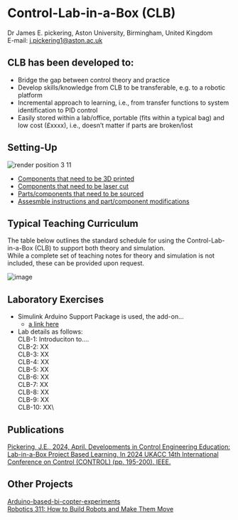 # Control-Lab-in-a-Box (CLB)
Dr James E. pickering, Aston University, Birmingham, United Kingdom
<br />E-mail: j.pickering1@aston.ac.uk

## CLB has been developed to:
* Bridge the gap between control theory and practice
* Develop skills/knowledge from CLB to be transferable, e.g. to a robotic platform
* Incremental approach to learning, i.e., from transfer functions to system identification to PID control
* Easily stored within a lab/office, portable (fits within a typical bag) and low cost (£xxxx), i.e., doesn’t matter if parts are broken/lost 

  
## Setting-Up 
![render position 3 11](https://github.com/DrJEPickering/Control-Lab-in-a-Box/assets/154066708/56c510a4-0e8c-4f94-b301-7c2336833f34)
* [Components that need to be 3D printed](https://github.com/DrJEPickering/Control-Lab-in-a-Box/blob/main/CAD_files_for_3D_printing.zip)
* [Components that need to be laser cut](https://github.com/DrJEPickering/Control-Lab-in-a-Box/blob/main/CAD_files_to_be_laser_cut.zip)
* [Parts/components that need to be sourced](https://github.com/DrJEPickering/Control-Lab-in-a-Box/blob/main/CLB_component_details.pdf)
* [Assesmble instructions and part/component modifications](https://github.com/DrJEPickering/Control-Lab-in-a-Box/blob/main/1.%203D_Printing)

## Typical Teaching Curriculum
The table below outlines the standard schedule for using the Control-Lab-in-a-Box (CLB) to support both theory and simulation.
<br /> While a complete set of teaching notes for theory and simulation is not included, these can be provided upon request.

![image](https://github.com/DrJEPickering/Control-Lab-in-a-Box/assets/154066708/dbadc379-4c32-467f-a319-6c20b66605af)

## Laboratory Exercises 
* Simulink Arduino Support Package is used, the add-on...
    * [a link here](https://uk.mathworks.com/hardware-support/arduino.html?#simulink)
* Lab details as follows:\
     CLB-1: Introduciton to....\
     CLB-2: XX\
     CLB-3: XX\
     CLB-4: XX\
     CLB-5: XX\
     CLB-6: XX\
     CLB-7: XX\
     CLB-8: XX\
     CLB-9: XX\
     CLB-10: XX\
## Publications 
[Pickering, J.E., 2024, April. Developments in Control Engineering Education: Lab-in-a-Box Project Based Learning. In 2024 UKACC 14th International Conference on Control (CONTROL) (pp. 195-200). IEEE.](https://ieeexplore.ieee.org/document/10531946)

## Other Projects
[Arduino-based-bi-copter-experiments](https://github.com/eenikov/Arduino-based-bi-copter-experiments/tree/main)\
[Robotics 311: How to Build Robots and Make Them Move](https://github.com/michiganrobotics/rob311)


